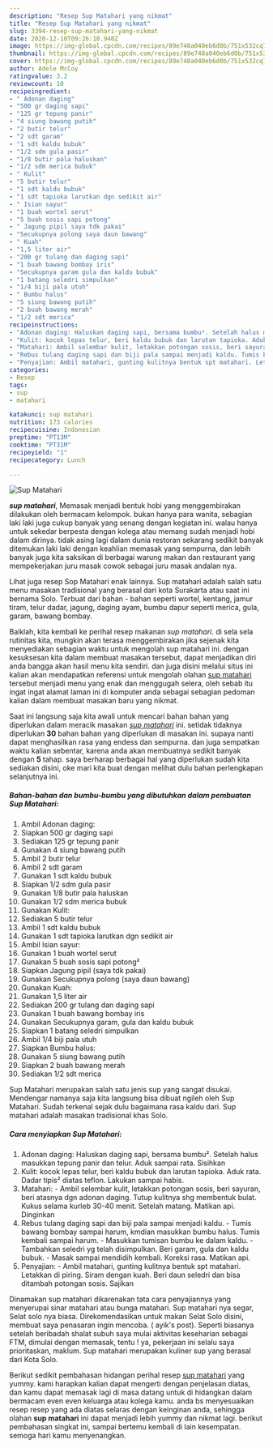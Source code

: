 ```yaml
---
description: "Resep Sup Matahari yang nikmat"
title: "Resep Sup Matahari yang nikmat"
slug: 3394-resep-sup-matahari-yang-nikmat
date: 2020-12-10T09:26:10.940Z
image: https://img-global.cpcdn.com/recipes/89e748a040eb6d0b/751x532cq70/sup-matahari-foto-resep-utama.jpg
thumbnail: https://img-global.cpcdn.com/recipes/89e748a040eb6d0b/751x532cq70/sup-matahari-foto-resep-utama.jpg
cover: https://img-global.cpcdn.com/recipes/89e748a040eb6d0b/751x532cq70/sup-matahari-foto-resep-utama.jpg
author: Adele McCoy
ratingvalue: 3.2
reviewcount: 10
recipeingredient:
- " Adonan daging"
- "500 gr daging sapi"
- "125 gr tepung panir"
- "4 siung bawang putih"
- "2 butir telur"
- "2 sdt garam"
- "1 sdt kaldu bubuk"
- "1/2 sdm gula pasir"
- "1/8 butir pala haluskan"
- "1/2 sdm merica bubuk"
- " Kulit"
- "5 butir telur"
- "1 sdt kaldu bubuk"
- "1 sdt tapioka larutkan dgn sedikit air"
- " Isian sayur"
- "1 buah wortel serut"
- "5 buah sosis sapi potong"
- " Jagung pipil saya tdk pakai"
- "Secukupnya polong saya daun bawang"
- " Kuah"
- "1,5 liter air"
- "200 gr tulang dan daging sapi"
- "1 buah bawang bombay iris"
- "Secukupnya garam gula dan kaldu bubuk"
- "1 batang seledri simpulkan"
- "1/4 biji pala utuh"
- " Bumbu halus"
- "5 siung bawang putih"
- "2 buah bawang merah"
- "1/2 sdt merica"
recipeinstructions:
- "Adonan daging: Haluskan daging sapi, bersama bumbu². Setelah halus masukkan tepung panir dan telur. Aduk sampai rata. Sisihkan"
- "Kulit: kocok lepas telur, beri kaldu bubuk dan larutan tapioka. Aduk rata. Dadar tipis² diatas teflon. Lakukan sampai habis."
- "Matahari: Ambil selembar kulit, letakkan potongan sosis, beri sayuran, beri atasnya dgn adonan daging. Tutup kulitnya shg membentuk bulat. Kukus selama kurleb 30-40 menit. Setelah matang. Matikan api. Dinginkan"
- "Rebus tulang daging sapi dan biji pala sampai menjadi kaldu. Tumis bawang bombay sampai harum, kmdian masukkan bumbu halus. Tumis kembali sampai harum. Masukkan tumisan bumbu ke dalam kaldu. Tambahkan seledri yg telah disimpulkan. Beri garam, gula dan kaldu bubuk. Masak sampai mendidih kembali. Koreksi rasa. Matikan api."
- "Penyajian: Ambil matahari, gunting kulitnya bentuk spt matahari. Letakkan di piring. Siram dengan kuah. Beri daun seledri dan bisa ditambah potongan sosis. Sajikan"
categories:
- Resep
tags:
- sup
- matahari

katakunci: sup matahari 
nutrition: 173 calories
recipecuisine: Indonesian
preptime: "PT13M"
cooktime: "PT31M"
recipeyield: "1"
recipecategory: Lunch

---
```



![Sup Matahari](https://img-global.cpcdn.com/recipes/89e748a040eb6d0b/751x532cq70/sup-matahari-foto-resep-utama.jpg)

<b><i>sup matahari</i></b>, Memasak menjadi bentuk hobi yang menggembirakan dilakukan oleh bermacam kelompok. bukan hanya para wanita, sebagian laki laki juga cukup banyak yang senang dengan kegiatan ini. walau hanya untuk sekedar berpesta dengan kolega atau memang sudah menjadi hobi dalam dirinya. tidak asing lagi dalam dunia restoran sekarang sedikit banyak ditemukan laki laki dengan keahlian memasak yang sempurna, dan lebih banyak juga kita saksikan di berbagai warung makan dan restaurant yang mempekerjakan juru masak cowok sebagai juru masak andalan nya.

Lihat juga resep Sop Matahari enak lainnya. Sup matahari adalah salah satu menu masakan tradisional yang berasal dari kota Surakarta atau saat ini bernama Solo. Terbuat dari bahan - bahan seperti wortel, kentang, jamur tiram, telur dadar, jagung, daging ayam, bumbu dapur seperti merica, gula, garam, bawang bombay.

Baiklah, kita kembali ke perihal resep makanan <i>sup matahari</i>. di sela sela rutinitas kita, mungkin akan terasa menggembirakan jika sejenak kita menyediakan sebagian waktu untuk mengolah sup matahari ini. dengan kesuksesan kita dalam membuat masakan tersebut, dapat menjadikan diri anda bangga akan hasil menu kita sendiri. dan juga disini melalui situs ini kalian akan mendapatkan referensi untuk mengolah olahan <u>sup matahari</u> tersebut menjadi menu yang enak dan menggugah selera, oleh sebab itu ingat ingat alamat laman ini di komputer anda sebagai sebagian pedoman kalian dalam membuat masakan baru yang nikmat.


Saat ini langsung saja kita awali untuk mencari bahan bahan yang diperlukan dalam meracik masakan <u><i>sup matahari</i></u> ini. setidak tidaknya diperlukan <b>30</b> bahan bahan yang diperlukan di masakan ini. supaya nanti dapat menghasilkan rasa yang endess dan sempurna. dan juga sempatkan waktu kalian sebentar, karena anda akan membuatnya sedikit banyak dengan <b>5</b> tahap. saya berharap berbagai hal yang diperlukan sudah kita sediakan disini, oke mari kita buat dengan melihat dulu bahan perlengkapan selanjutnya ini.

<!--inarticleads1-->

##### Bahan-bahan dan bumbu-bumbu yang dibutuhkan dalam pembuatan Sup Matahari:

1. Ambil  Adonan daging:
1. Siapkan 500 gr daging sapi
1. Sediakan 125 gr tepung panir
1. Gunakan 4 siung bawang putih
1. Ambil 2 butir telur
1. Ambil 2 sdt garam
1. Gunakan 1 sdt kaldu bubuk
1. Siapkan 1/2 sdm gula pasir
1. Gunakan 1/8 butir pala haluskan
1. Gunakan 1/2 sdm merica bubuk
1. Gunakan  Kulit:
1. Sediakan 5 butir telur
1. Ambil 1 sdt kaldu bubuk
1. Gunakan 1 sdt tapioka larutkan dgn sedikit air
1. Ambil  Isian sayur:
1. Gunakan 1 buah wortel serut
1. Gunakan 5 buah sosis sapi potong²
1. Siapkan  Jagung pipil (saya tdk pakai)
1. Gunakan Secukupnya polong (saya daun bawang)
1. Gunakan  Kuah:
1. Gunakan 1,5 liter air
1. Sediakan 200 gr tulang dan daging sapi
1. Gunakan 1 buah bawang bombay iris
1. Gunakan Secukupnya garam, gula dan kaldu bubuk
1. Siapkan 1 batang seledri simpulkan
1. Ambil 1/4 biji pala utuh
1. Siapkan  Bumbu halus:
1. Gunakan 5 siung bawang putih
1. Siapkan 2 buah bawang merah
1. Sediakan 1/2 sdt merica


Sup Matahari merupakan salah satu jenis sup yang sangat disukai. Mendengar namanya saja kita langsung bisa dibuat ngileh oleh Sup Matahari. Sudah terkenal sejak dulu bagaimana rasa kaldu dari. Sup matahari adalah masakan tradisional khas Solo. 

<!--inarticleads2-->

##### Cara menyiapkan Sup Matahari:

1. Adonan daging: Haluskan daging sapi, bersama bumbu². Setelah halus masukkan tepung panir dan telur. Aduk sampai rata. Sisihkan
1. Kulit: kocok lepas telur, beri kaldu bubuk dan larutan tapioka. Aduk rata. Dadar tipis² diatas teflon. Lakukan sampai habis.
1. Matahari: - Ambil selembar kulit, letakkan potongan sosis, beri sayuran, beri atasnya dgn adonan daging. Tutup kulitnya shg membentuk bulat. Kukus selama kurleb 30-40 menit. Setelah matang. Matikan api. Dinginkan
1. Rebus tulang daging sapi dan biji pala sampai menjadi kaldu. - Tumis bawang bombay sampai harum, kmdian masukkan bumbu halus. Tumis kembali sampai harum. - Masukkan tumisan bumbu ke dalam kaldu. - Tambahkan seledri yg telah disimpulkan. Beri garam, gula dan kaldu bubuk. - Masak sampai mendidih kembali. Koreksi rasa. Matikan api.
1. Penyajian: - Ambil matahari, gunting kulitnya bentuk spt matahari. Letakkan di piring. Siram dengan kuah. Beri daun seledri dan bisa ditambah potongan sosis. Sajikan


Dinamakan sup matahari dikarenakan tata cara penyajiannya yang menyerupai sinar matahari atau bunga matahari. Sup matahari nya segar, Selat solo nya biasa. Direkomendasikan untuk makan Selat Solo disini, membuat saya penasaran ingin mencoba. ( ayik&#39;s post). Seperti biasanya setelah beribadah shalat subuh saya mulai aktivitas keseharian sebagai FTM, dimulai dengan memasak, tentu ! ya, pekerjaan ini selalu saya prioritaskan, maklum. Sup matahari merupakan kuliner sup yang berasal dari Kota Solo. 

Berikut sedikit pembahasan hidangan perihal resep <u>sup matahari</u> yang yummy. kami harapkan kalian dapat mengerti dengan penjelasan diatas, dan kamu dapat memasak lagi di masa datang untuk di hidangkan dalam bermacam even even keluarga atau kolega kamu. anda bs menyesuaikan resep resep yang ada diatas selaras dengan keinginan anda, sehingga olahan <b>sup matahari</b> ini dapat menjadi lebih yummy dan nikmat lagi. berikut pembahasan singkat ini, sampai bertemu kembali di lain kesempatan. semoga hari kamu menyenangkan.
